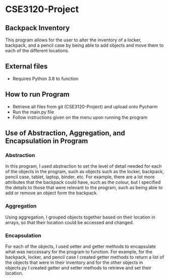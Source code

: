 # CSE3120-Project

## Backpack Inventory
This program allows for the user to alter the inventory of a locker, backpack, and a pencil case by being able to add objects
and move them to each of the different locations.

## External files
- Requires Python 3.8 to function 

## How to run Program
- Retrieve all files from git (CSE3120-Project) and upload onto Pycharm
- Run the main.py file 
- Follow instructions given on the menu upon running the program

## Use of Abstraction, Aggregation, and Encapsulation in Program

### Abstraction
In this program, I used abstraction to set the level of detail needed for each of the objects in the program, such as objects such as the locker, backpack, pencil case, tablet, laptop, binder, etc. For example, there are a lot more attributes that the backpack could have, such as the colour, but I specified the details to those that were relevant to the program, such as being able to add or remove an object form the backpack.

### Aggregation 
Using aggregation, I grouped objects together based on their location in arrays, so that their location could be accessed and changed.

### Encapsulation
For each of the objects, I used setter and getter methods to encapsulate what was neccessary for the program to function. For example, for the backpack, locker, and pencil case I created getter methods to return a list of the objects that were in their inventory and for the other objects in objects.py I created getter and setter methods to retrieve and set their location.